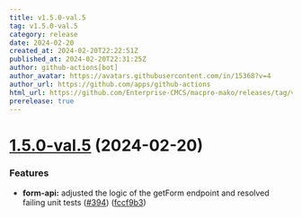 ```yaml
---
title: v1.5.0-val.5
tag: v1.5.0-val.5
category: release
date: 2024-02-20
created_at: 2024-02-20T22:22:51Z
published_at: 2024-02-20T22:31:25Z
author: github-actions[bot]
author_avatar: https://avatars.githubusercontent.com/in/15368?v=4
author_url: https://github.com/apps/github-actions
html_url: https://github.com/Enterprise-CMCS/macpro-mako/releases/tag/v1.5.0-val.5
prerelease: true
---
```


# [1.5.0-val.5](https://github.com/Enterprise-CMCS/macpro-mako/compare/v1.5.0-val.4...v1.5.0-val.5) (2024-02-20)


### Features

* **form-api:** adjusted the logic of the getForm endpoint and resolved failing unit tests  ([#394](https://github.com/Enterprise-CMCS/macpro-mako/issues/394)) ([fccf9b3](https://github.com/Enterprise-CMCS/macpro-mako/commit/fccf9b35b9d483a089d111c86f511bf51715c4e3))




